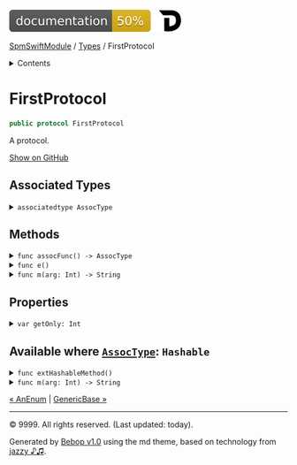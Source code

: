 <!--
Bebop simple MD theme
Copyright 2020 Bebop Authors
Licensed under MIT (https://github.com/johnfairh/Bebop/blob/master/LICENSE)
-->
![50%](../badge.svg)
[![Open in Dash](../img/dash.svg)](dash-feed://https%3A%2F%2Fwww%2Egoogle%2Ecom%2F)


[SpmSwiftModule](../index.md)
 / [Types](../types.md?swift) / FirstProtocol


<details>
<summary>Contents</summary>


[Types](../types.md?swift)

  * [ABaseClass](../types/abaseclass.md?swift)


  * [ADerivedClass](../types/aderivedclass.md?swift)


  * [AnEnum](../types/anenum.md?swift)


  * FirstProtocol


  * [GenericBase](../types/genericbase.md?swift)


  * [Nop](../types/nop.md?swift)


  * [PropertyWrapperClient](../types/propertywrapperclient.md?swift)


  * [SecondProtocol](../types/secondprotocol.md?swift)


  * [SpmSwiftModule](../types/spmswiftmodule.md?swift)

    * [Nested1](../types/spmswiftmodule/nested1.md?swift)

    * [Nested2](../types/spmswiftmodule.md?swift#nested2)


  * [T](../types.md?swift#t1)



[Functions](../functions.md?swift)

  * [deprecatedFunction(callback:)](../functions.md?swift#deprecatedfunctioncallback)


  * [functionA(arg1:_:arg3:)](../functions.md?swift#functionaarg1_arg3)



[Operators](../operators.md?swift)

  * [+(T, T)](../operators.md?swift#t-t)



[Extensions](../extensions.md?swift)

  * [Collection](../extensions/collection.md?swift)


  * [String.Element](../extensions/stringelement.md?swift)





</details>

# FirstProtocol



``` swift
public protocol FirstProtocol
```










A protocol.











[Show on GitHub](https://www.bbc.co.uk//Sources/SpmSwiftModule/Protocols.swift#L2-L14)



## Associated Types









<details>
<summary><code>associatedtype AssocType</code></summary>








Undocumented






#### Declaration

``` swift
associatedtype AssocType
```










[Show on GitHub](https://www.bbc.co.uk//Sources/SpmSwiftModule/Protocols.swift#L10)
</details>



## Methods









<details>
<summary><code>func assocFunc() -> AssocType</code></summary>








Undocumented






#### Declaration

``` swift
func assocFunc() -> AssocType
```










[Show on GitHub](https://www.bbc.co.uk//Sources/SpmSwiftModule/Protocols.swift#L11)
</details>









<details>
<summary><code>func e()</code></summary>








ℹ️  Note
  - From a protocol extension: not a customization point.

A protocol extension method






#### Declaration

``` swift
func e()
```










[Show on GitHub](https://www.bbc.co.uk//Sources/SpmSwiftModule/Protocols.swift#L18)
</details>









<details>
<summary><code>func m(arg: Int) -> String</code></summary>








ℹ️  Note
  - Has a default implementation.

  - Has a default implementation for some conforming types.

Brief note about m

What m is all about.

#### Default Implementation
Return a safe default.


There’s more: it’s the empty string.

#### Declaration

``` swift
func m(arg: Int) -> String
```




#### Parameters

`arg`: The argument




#### Return Value
The answer






[Show on GitHub](https://www.bbc.co.uk//Sources/SpmSwiftModule/Protocols.swift#L8)
</details>



## Properties









<details>
<summary><code>var getOnly: Int</code></summary>








Undocumented






#### Declaration

``` swift
var getOnly: Int { get }
```










[Show on GitHub](https://www.bbc.co.uk//Sources/SpmSwiftModule/Protocols.swift#L13)
</details>



## Available where [`AssocType`](../types/firstprotocol1.md#assoctype): `Hashable`









<details>
<summary><code>func extHashableMethod()</code></summary>








ℹ️  Note
  - From a protocol extension: not a customization point.

Undocumented






#### Declaration

``` swift
func extHashableMethod()
```










[Show on GitHub](https://www.bbc.co.uk//Sources/SpmSwiftModule/Extensions.swift#L47)
</details>









<details>
<summary><code>func m(arg: Int) -> String</code></summary>








ℹ️  Note
  - Default implementation only for types that satisfy the constraints.





#### Default Implementation
Special default implementation for m in Hashable case.




#### Declaration

``` swift
func m(arg: Int) -> String
```










[Show on GitHub](https://www.bbc.co.uk//Sources/SpmSwiftModule/Extensions.swift#L50-L52)
</details>





[&laquo; AnEnum](../types/anenum.md?swift) | [GenericBase &raquo;](../types/genericbase.md?swift)


-----
&copy; 9999. All rights reserved. (Last updated: today).


Generated by [Bebop v1.0](https://github.com/johnfairh/Bebop)
using the md theme, based on technology from
[jazzy ♪♫](https://github.com/realm/jazzy).


